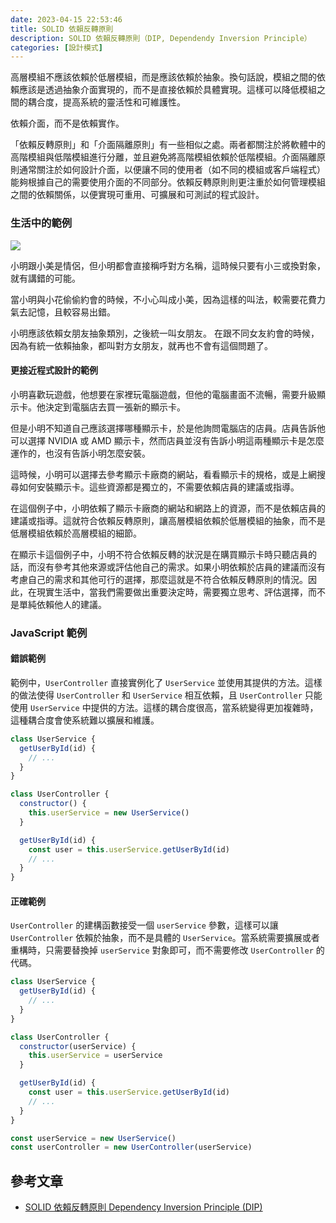 ```yaml
---
date: 2023-04-15 22:53:46
title: SOLID 依賴反轉原則
description: SOLID 依賴反轉原則（DIP, Dependendy Inversion Principle）
categories: [設計模式]
---
```


高層模組不應該依賴於低層模組，而是應該依賴於抽象。換句話說，模組之間的依賴應該是透過抽象介面實現的，而不是直接依賴於具體實現。這樣可以降低模組之間的耦合度，提高系統的靈活性和可維護性。

依賴介面，而不是依賴實作。

「依賴反轉原則」和「介面隔離原則」有一些相似之處。兩者都關注於將軟體中的高階模組與低階模組進行分離，並且避免將高階模組依賴於低階模組。介面隔離原則通常關注於如何設計介面，以便讓不同的使用者（如不同的模組或客戶端程式）能夠根據自己的需要使用介面的不同部分。依賴反轉原則則更注重於如何管理模組之間的依賴關係，以便實現可重用、可擴展和可測試的程式設計。

### 生活中的範例

![](https://i.imgur.com/CqlGABw.png)

小明跟小美是情侶，但小明都會直接稱呼對方名稱，這時候只要有小三或換對象，就有講錯的可能。

當小明與小花偷偷約會的時候，不小心叫成小美，因為這樣的叫法，較需要花費力氣去記憶，且較容易出錯。

小明應該依賴女朋友抽象類別，之後統一叫女朋友。
在跟不同女友約會的時候，因為有統一依賴抽象，都叫對方女朋友，就再也不會有這個問題了。

#### 更接近程式設計的範例

小明喜歡玩遊戲，他想要在家裡玩電腦遊戲，但他的電腦畫面不流暢，需要升級顯示卡。他決定到電腦店去買一張新的顯示卡。

但是小明不知道自己應該選擇哪種顯示卡，於是他詢問電腦店的店員。店員告訴他可以選擇 NVIDIA 或 AMD 顯示卡，然而店員並沒有告訴小明這兩種顯示卡是怎麼運作的，也沒有告訴小明怎麼安裝。

這時候，小明可以選擇去參考顯示卡廠商的網站，看看顯示卡的規格，或是上網搜尋如何安裝顯示卡。這些資源都是獨立的，不需要依賴店員的建議或指導。

在這個例子中，小明依賴了顯示卡廠商的網站和網路上的資源，而不是依賴店員的建議或指導。這就符合依賴反轉原則，讓高層模組依賴於低層模組的抽象，而不是低層模組依賴於高層模組的細節。

在顯示卡這個例子中，小明不符合依賴反轉的狀況是在購買顯示卡時只聽店員的話，而沒有參考其他來源或評估他自己的需求。如果小明依賴於店員的建議而沒有考慮自己的需求和其他可行的選擇，那麼這就是不符合依賴反轉原則的情況。因此，在現實生活中，當我們需要做出重要決定時，需要獨立思考、評估選擇，而不是單純依賴他人的建議。

### JavaScript 範例

#### 錯誤範例

範例中，`UserController` 直接實例化了 `UserService` 並使用其提供的方法。這樣的做法使得 `UserController` 和 `UserService` 相互依賴，且 `UserController` 只能使用 `UserService` 中提供的方法。這樣的耦合度很高，當系統變得更加複雜時，這種耦合度會使系統難以擴展和維護。

```js
class UserService {
  getUserById(id) {
    // ...
  }
}

class UserController {
  constructor() {
    this.userService = new UserService()
  }

  getUserById(id) {
    const user = this.userService.getUserById(id)
    // ...
  }
}
```

#### 正確範例

`UserController` 的建構函數接受一個 `userService` 參數，這樣可以讓 `UserController` 依賴於抽象，而不是具體的 `UserService`。當系統需要擴展或者重構時，只需要替換掉 `userService` 對象即可，而不需要修改 `UserController` 的代碼。

```js
class UserService {
  getUserById(id) {
    // ...
  }
}

class UserController {
  constructor(userService) {
    this.userService = userService
  }

  getUserById(id) {
    const user = this.userService.getUserById(id)
    // ...
  }
}

const userService = new UserService()
const userController = new UserController(userService)
```

## 參考文章

- [SOLID 依賴反轉原則 Dependency Inversion Principle (DIP)](https://medium.com/@f40507777/%E4%BE%9D%E8%B3%B4%E5%8F%8D%E8%BD%89%E5%8E%9F%E5%89%87-dependency-inversion-principle-dip-bc0ba2e3a388)
